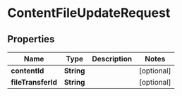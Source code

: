 
# ContentFileUpdateRequest

## Properties
Name | Type | Description | Notes
------------ | ------------- | ------------- | -------------
**contentId** | **String** |  |  [optional]
**fileTransferId** | **String** |  |  [optional]



